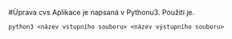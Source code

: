 #Úprava cvs
Aplikace je napsaná v Pythonu3. Použití je.
```
python3 <název vstupního souboru> <název výstupního souboru>
```
